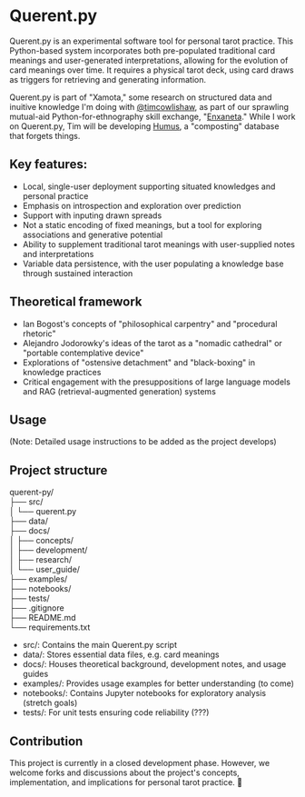 # Querent.py

Querent.py is an experimental software tool for personal tarot practice. This Python-based system incorporates both pre-populated traditional card meanings and user-generated interpretations, allowing for the evolution of card meanings over time. It requires a physical tarot deck, using card draws as triggers for retrieving and generating information.

Querent.py is part of "Xamota," some research on structured data and inuitive knowledge I'm doing with [@timcowlishaw](https://github.com/timcowlishaw), as part of our sprawling mutual-aid Python-for-ethnography skill exchange, "[Enxaneta](https://github.com/timcowlishaw/enxaneta)." While I work on Querent.py, Tim will be developing [Humus](https://github.com/timcowlishaw/humus), a "composting" database that forgets things.

## **Key features:**

- Local, single-user deployment supporting situated knowledges and personal practice
- Emphasis on introspection and exploration over prediction
- Support with inputing drawn spreads
- Not a static encoding of fixed meanings, but a tool for exploring associations and generative potential
- Ability to supplement traditional tarot meanings with user-supplied notes and interpretations
- Variable data persistence, with the user populating a knowledge base through sustained interaction

## Theoretical framework

- Ian Bogost's concepts of "philosophical carpentry" and "procedural rhetoric"
- Alejandro Jodorowky's ideas of the tarot as a "nomadic cathedral" or "portable contemplative device"
- Explorations of "ostensive detachment" and "black-boxing" in knowledge practices
- Critical engagement with the presuppositions of large language models and RAG (retrieval-augmented generation) systems

## Usage

(Note: Detailed usage instructions to be added as the project develops)

## Project structure

querent-py/  
├── src/  
│ └── querent.py  
├── data/  
├── docs/  
│ ├── concepts/  
│ ├── development/  
│ ├── research/  
│ └── user_guide/  
├── examples/  
├── notebooks/  
├── tests/  
├── .gitignore  
├── README.md  
└── requirements.txt  

- src/: Contains the main Querent.py script
- data/: Stores essential data files, e.g. card meanings
- docs/: Houses theoretical background, development notes, and usage guides
- examples/: Provides usage examples for better understanding (to come)
- notebooks/: Contains Jupyter notebooks for exploratory analysis (stretch goals)
- tests/: For unit tests ensuring code reliability (???)

## Contribution

This project is currently in a closed development phase. However, we welcome forks and discussions about the project's concepts, implementation, and implications for personal tarot practice. 🎴